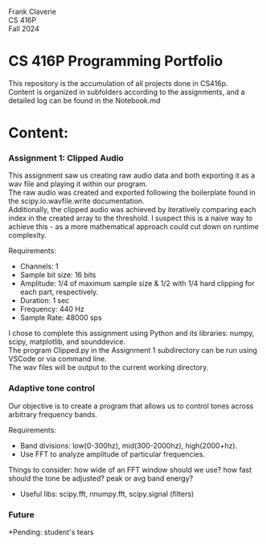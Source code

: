 Frank Claverie  
CS 416P  
Fall 2024

# CS 416P Programming Portfolio
This repository is the accumulation of all projects done in CS416p.  
Content is organized in subfolders according to the assignments, and a detailed log can be found in the Notebook.md

# Content:
### Assignment 1: Clipped Audio
This assignment saw us creating raw audio data and both exporting it as a wav file and playing it within our program.  
The raw audio was created and exported following the boilerplate found in the scipy.io.wavfile.write documentation.  
Additionally, the clipped audio was achieved by iteratively comparing each index in the created array to the threshold.
I suspect this is a naive way to achieve this - as a more mathematical approach could cut down on runtime complexity.

Requirements:
* Channels: 1  
* Sample bit size: 16 bits  
* Amplitude: 1/4 of maximum sample size & 1/2 with 1/4 hard clipping for each part, respectively.
* Duration: 1 sec
* Frequency: 440 Hz
* Sample Rate: 48000 sps

I chose to complete this assignment using Python and its libraries: numpy, scipy, matplotlib, and sounddevice.  
The program Clipped.py in the Assignment 1 subdirectory can be run using VSCode or via command line.  
The wav files will be output to the current working directory.

### Adaptive tone control
Our objective is to create a program that allows us to control tones across arbitrary frequency bands. 

Requirements:
* Band divisions: low(0-300hz), mid(300-2000hz), high(2000+hz).
* Use FFT to analyze amplitude of particular frequencies.

Things to consider: how wide of an FFT window should we use? how fast should the tone be adjusted? peak or avg band energy?

* Useful libs: scipy.fft, nnumpy.fft, scipy.signal (filters)

### Future
*Pending: student's tears
